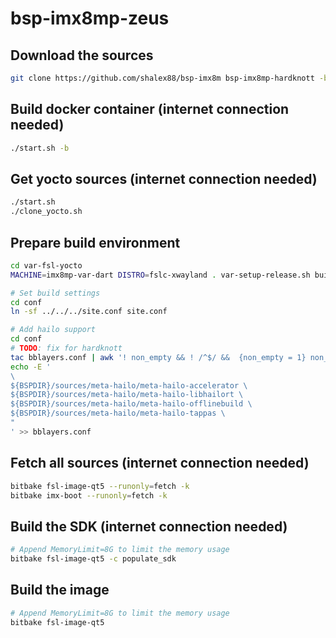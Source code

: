 # bsp-imx8mp-zeus

## Download the sources

```bash
git clone https://github.com/shalex88/bsp-imx8m bsp-imx8mp-hardknott -b bsp-imx8mp-hardknott
```

## Build docker container (internet connection needed)

```bash
./start.sh -b
```

## Get yocto sources (internet connection needed)

```bash
./start.sh
./clone_yocto.sh
```

## Prepare build environment

```bash
cd var-fsl-yocto
MACHINE=imx8mp-var-dart DISTRO=fslc-xwayland . var-setup-release.sh build
```

```bash
# Set build settings
cd conf
ln -sf ../../../site.conf site.conf
```

```bash
# Add hailo support
cd conf
# TODO: fix for hardknott
tac bblayers.conf | awk '! non_empty && ! /^$/ &&  {non_empty = 1} non_empty {skip++} skip > 1 {print}' | tac
echo -E '
\
${BSPDIR}/sources/meta-hailo/meta-hailo-accelerator \
${BSPDIR}/sources/meta-hailo/meta-hailo-libhailort \
${BSPDIR}/sources/meta-hailo/meta-hailo-offlinebuild \
${BSPDIR}/sources/meta-hailo/meta-hailo-tappas \
"
' >> bblayers.conf
```

## Fetch all sources (internet connection needed)

```bash
bitbake fsl-image-qt5 --runonly=fetch -k
bitbake imx-boot --runonly=fetch -k
```

## Build the SDK (internet connection needed)

```bash
# Append MemoryLimit=8G to limit the memory usage
bitbake fsl-image-qt5 -c populate_sdk
```

## Build the image

```bash
# Append MemoryLimit=8G to limit the memory usage
bitbake fsl-image-qt5
```
